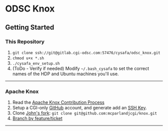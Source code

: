 # ODSC Knox

## Getting Started

### This Repository
 1. `git clone ssh://git@gitlab.cgi-odsc.com:57476/cysafa/odsc_knox.git`
 2. `chmod u+x *.sh`
 3. `./cysafa_env_setup.sh`
 4. (ToDo - Verify if needed) Modify `~/.bash_cysafa` to set the correct names of
 the HDP and Ubuntu machines you'll use.

---

### Apache Knox
 1. Read the [Apache Knox Contribution Process](https://cwiki.apache.org/confluence/display/KNOX/Contribution+Process)
 2. Setup a CGI-only [GitHub](https://github.com) account, and generate add an [SSH Key](https://help.github.com/articles/generating-an-ssh-key/).
 3. Clone [John's fork](https://github.com/mcparlandjcgi/knox): `git clone git@github.com:mcparlandjcgi/knox.git`
 4. [Branch by feature/ticket](https://www.atlassian.com/git/tutorials/comparing-workflows/feature-branch-workflow)

---
